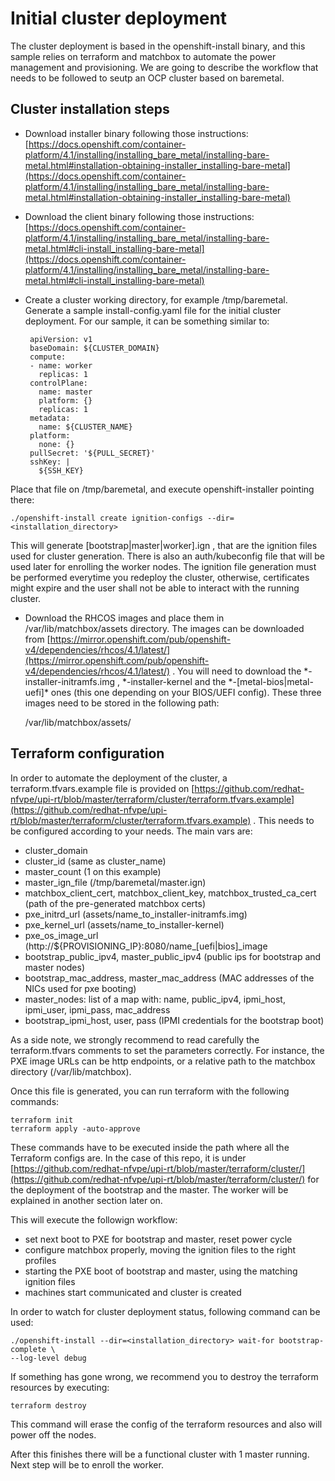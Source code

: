 # Initial cluster deployment

The cluster deployment is based in the openshift-install binary, and this sample relies on terraform and matchbox to automate the power management and provisioning. We are going to describe the workflow that needs to be followed to seutp an OCP cluster based on baremetal.

## Cluster installation steps

 - Download installer binary following those instructions: [https://docs.openshift.com/container-platform/4.1/installing/installing_bare_metal/installing-bare-metal.html#installation-obtaining-installer_installing-bare-metal](https://docs.openshift.com/container-platform/4.1/installing/installing_bare_metal/installing-bare-metal.html#installation-obtaining-installer_installing-bare-metal)
 - Download the client binary following those instructions: [https://docs.openshift.com/container-platform/4.1/installing/installing_bare_metal/installing-bare-metal.html#cli-install_installing-bare-metal](https://docs.openshift.com/container-platform/4.1/installing/installing_bare_metal/installing-bare-metal.html#cli-install_installing-bare-metal)
 - Create a cluster working directory, for example /tmp/baremetal. Generate a sample install-config.yaml file for the initial cluster deployment. For our sample, it can be something similar to:

		apiVersion: v1
		baseDomain: ${CLUSTER_DOMAIN}
		compute:
		- name: worker
		  replicas: 1
		controlPlane:
		  name: master
		  platform: {}
		  replicas: 1
		metadata:
		  name: ${CLUSTER_NAME}
		platform:
		  none: {}
		pullSecret: '${PULL_SECRET}'
		sshKey: |
		  ${SSH_KEY}
Place that file on /tmp/baremetal, and execute openshift-installer pointing there:

    ./openshift-install create ignition-configs --dir=<installation_directory>

This will generate [bootstrap|master|worker].ign , that are the ignition files used for cluster generation. There is also an auth/kubeconfig file that will be used later for enrolling the worker nodes. The ignition file generation must be performed everytime you redeploy the cluster, otherwise, certificates might expire and the user shall not be able to interact with the running cluster.

- Download the RHCOS images and place them in /var/lib/matchbox/assets directory. The images can be downloaded from [https://mirror.openshift.com/pub/openshift-v4/dependencies/rhcos/4.1/latest/](https://mirror.openshift.com/pub/openshift-v4/dependencies/rhcos/4.1/latest/) . You will need to download the *-installer-initramfs.img , *-installer-kernel  and the *-[metal-bios|metal-uefi]\* ones (this one depending on your BIOS/UEFI config). These three images need to be stored in the following path:

    /var/lib/matchbox/assets/

## Terraform configuration
In order to automate the deployment of the cluster, a terraform.tfvars.example file is provided on [https://github.com/redhat-nfvpe/upi-rt/blob/master/terraform/cluster/terraform.tfvars.example](https://github.com/redhat-nfvpe/upi-rt/blob/master/terraform/cluster/terraform.tfvars.example) . This needs to be configured according to your needs. The main vars are:
- cluster_domain
- cluster_id (same as cluster_name)
- master_count (1 on this example)
- master_ign_file (/tmp/baremetal/master.ign)
- matchbox_client_cert, matchbox_client_key, matchbox_trusted_ca_cert (path of the pre-generated matchbox certs)
- pxe_initrd_url (assets/name_to_installer-initramfs.img)
- pxe_kernel_url (assets/name_to_installer-kernel)
- pxe_os_image_url (http://${PROVISIONING_IP}:8080/name_[uefi|bios]_image
- bootstrap_public_ipv4, master_public_ipv4 (public ips for bootstrap and master nodes)
- bootstrap_mac_address, master_mac_address (MAC addresses of the NICs used for pxe booting)
- master_nodes: list of a map with: name, public_ipv4, ipmi_host, ipmi_user, ipmi_pass, mac_address
- bootstrap_ipmi_host, user, pass (IPMI credentials for the bootstrap boot)

As a side note, we strongly recommend to read carefully the terraform.tfvars comments to set the parameters correctly. For instance, the PXE image URLs can be http endpoints, or a relative path to the matchbox directory (/var/lib/matchbox).

Once this file is generated, you can run terraform with the following commands:

    terraform init
    terraform apply -auto-approve

These commands have to be executed inside the path where all the Terraform configs are. In the case of this repo, it is under [https://github.com/redhat-nfvpe/upi-rt/blob/master/terraform/cluster/](https://github.com/redhat-nfvpe/upi-rt/blob/master/terraform/cluster/) for the deployment of the bootstrap and the master. The worker will be explained in another section later on.

This will execute the followign workflow:

 - set next boot to PXE for bootstrap and master, reset power cycle
 - configure matchbox properly, moving the ignition files to the right profiles
 - starting the PXE boot of bootstrap and master, using the matching ignition files
 - machines start communicated and cluster is created

In order to watch for cluster deployment status, following command can be used:

    ./openshift-install --dir=<installation_directory> wait-for bootstrap-complete \
    --log-level debug

If something has gone wrong, we recommend you to destroy the terraform resources by executing:

    terraform destroy

This command will erase the config of the terraform resources and also will power off the nodes.

After this finishes there will be a functional cluster with 1 master running. Next step will be to enroll the worker.
